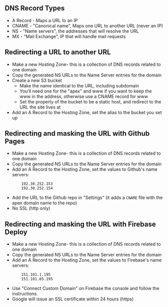 ## DNS Record Types

* A Record - Maps a URL to an IP
* CNAME - "Canonical name", Maps one URL to another URL (never an IP)
* NS - "Name servers", the addresses that will resolve the URL
* MX - "Mail Exchange", IP that will handle mail requests

## Redirecting a URL to another URL

* Make a new Hosting Zone- this is a collection of DNS records related to one domain
* Copy the generated NS URLs to the Name Server entries for the domain
* Create a new S3 bucket
    * Make the name identical to the URL, including subdomain 
    * You'll need one for the "apex" and www if you want to keep the www in the address, otherwise use a CNAME record for www
    * Set the property of the bucket to be a static host, and redirect to the URL the site lives at
* Add an A Record to the Hosting Zone, set the alias to the bucket you set up

## Redirecting and masking the URL with Github Pages

* Make a new Hosting Zone- this is a collection of DNS records related to one domain
* Copy the generated NS URLs to the Name Server entries for the domain
* Add an A Record to the Hosting Zone, set the values to Github's name servers:
    ```
        192.30.252.153 
        192.30.252.154
    ```
* Add the URL to the Github repo in "Settings" (it adds a `CNAME` file with the apex domain name to the repo)
* No SSL (http only)

## Redirecting and masking the URL with Firebase Deploy

* Make a new Hosting Zone- this is a collection of DNS records related to one domain
* Copy the generated NS URLs to the Name Server entries for the domain
* Add an A Record to the Hosting Zone, set the values to Firebase's name servers:
    ```
        151.101.1.195 
        151.101.65.195
    ```
* Use "Connect Custom Domain" on Firebase the console and follow the instructions.
* Google will issue an SSL certificate within 24 hours (https)
